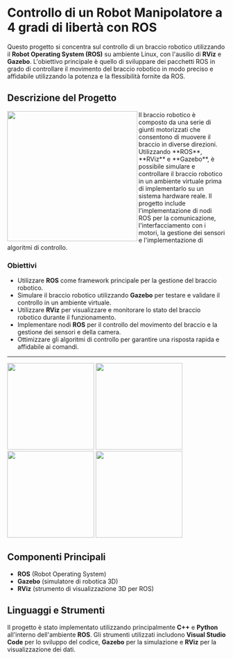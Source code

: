 # Controllo di un Robot Manipolatore a 4 gradi di libertà con ROS

Questo progetto si concentra sul controllo di un braccio robotico utilizzando il **Robot Operating System (ROS)** su ambiente Linux, con l'ausilio di **RViz** e **Gazebo**.
L'obiettivo principale è quello di sviluppare dei pacchetti ROS in grado di controllare il movimento del braccio robotico in modo preciso e affidabile utilizzando la potenza e la flessibilità fornite da ROS.

## Descrizione del Progetto
<img align="left" width="300"  src="https://github.com/gaetanotorella/HomeWork1/assets/92510009/32803be0-5486-427a-a977-d16d619e0233" />
Il braccio robotico è composto da una serie di giunti motorizzati che consentono di muovere il braccio in diverse direzioni. 
Utilizzando **ROS**, **RViz** e **Gazebo**, è possibile simulare e controllare il braccio robotico in un ambiente virtuale prima di implementarlo su un sistema hardware reale. 
Il progetto include l'implementazione di nodi ROS per la comunicazione, l'interfacciamento con i motori, la gestione dei sensori e l'implementazione di algoritmi di controllo.


### Obiettivi

- Utilizzare **ROS** come framework principale per la gestione del braccio robotico.
- Simulare il braccio robotico utilizzando **Gazebo** per testare e validare il controllo in un ambiente virtuale.
- Utilizzare **RViz** per visualizzare e monitorare lo stato del braccio robotico durante il funzionamento.
- Implementare nodi **ROS** per il controllo del movimento del braccio e la gestione dei sensori e della camera.
- Ottimizzare gli algoritmi di controllo per garantire una risposta rapida e affidabile ai comandi.

---

<img src="https://github.com/gaetanotorella/HomeWork1/assets/92510009/b45a9fa2-561f-42a3-8eab-3d94d995d3de" width="200" />
<img src="https://github.com/gaetanotorella/HomeWork1/assets/92510009/3f913aba-c0b6-46e6-a5bf-702e3200052b" width="200" />
<img src="https://github.com/gaetanotorella/HomeWork1/assets/92510009/7378d093-9aae-427d-8e49-03796891a396" width="200" />
<img src="https://github.com/gaetanotorella/HomeWork1/assets/92510009/cda330ef-b0cb-40ba-9e3a-f824a9cfc84f" width="200" />


## Componenti Principali

- **ROS** (Robot Operating System)
- **Gazebo** (simulatore di robotica 3D)
- **RViz** (strumento di visualizzazione 3D per ROS)

## Linguaggi e Strumenti

Il progetto è stato implementato utilizzando principalmente **C++** e **Python** all'interno dell'ambiente **ROS**. Gli strumenti utilizzati includono **Visual Studio Code** per lo sviluppo del codice, **Gazebo** per la simulazione e **RViz** per la visualizzazione dei dati.
